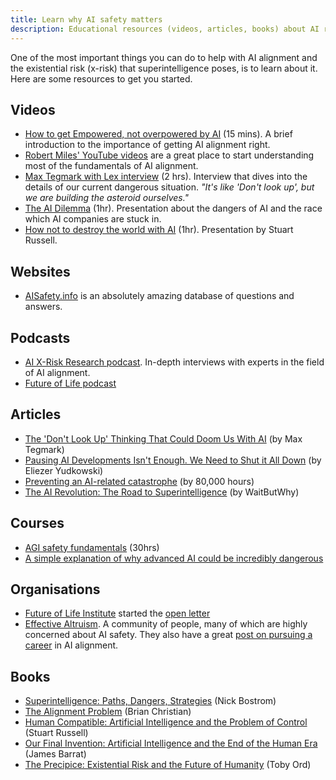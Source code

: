 ```yaml
---
title: Learn why AI safety matters
description: Educational resources (videos, articles, books) about AI risks and AI alignment
---
```


One of the most important things you can do to help with AI alignment and the existential risk (x-risk) that superintelligence poses, is to learn about it.
Here are some resources to get you started.

## Videos

- [How to get Empowered, not overpowered by AI](https://www.youtube.com/watch?v=2LRwvU6gEbA) (15 mins). A brief introduction to the importance of getting AI alignment right.
- [Robert Miles' YouTube videos](https://www.youtube.com/watch?v=tlS5Y2vm02c&list=PLfHsskCxi_g-c62a_dmsNuHynaXsRQm40) are a great place to start understanding most of the fundamentals of AI alignment.
- [Max Tegmark with Lex interview](https://youtu.be/VcVfceTsD0A?t=1547) (2 hrs). Interview that dives into the details of our current dangerous situation. _"It's like 'Don't look up', but we are building the asteroid ourselves."_
- [The AI Dilemma](https://www.youtube.com/watch?v=xoVJKj8lcNQ&t=1903s) (1hr). Presentation about the dangers of AI and the race which AI companies are stuck in.
- [How not to destroy the world with AI](https://www.youtube.com/watch?v=ISkAkiAkK7A) (1hr). Presentation by Stuart Russell.

## Websites

- [AISafety.info](https://aisafety.info/) is an absolutely amazing database of questions and answers.

## Podcasts

- [AI X-Risk Research podcast](https://axrp.net/). In-depth interviews with experts in the field of AI alignment.
- [Future of Life podcast](https://soundcloud.com/futureoflife)

## Articles

- [The 'Don't Look Up' Thinking That Could Doom Us With AI](https://time.com/6273743/thinking-that-could-doom-us-with-ai/) (by Max Tegmark)
- [Pausing AI Developments Isn't Enough. We Need to Shut it All Down](https://time.com/6266923/ai-eliezer-yudkowsky-open-letter-not-enough/) (by Eliezer Yudkowski)
- [Preventing an AI-related catastrophe](https://80000hours.org/problem-profiles/artificial-intelligence/) (by 80,000 hours)
- [The AI Revolution: The Road to Superintelligence](https://waitbutwhy.com/2015/01/artificial-intelligence-revolution-1.html) (by WaitButWhy)

## Courses

- [AGI safety fundamentals](https://www.agisafetyfundamentals.com/) (30hrs)
- [A simple explanation of why advanced AI could be incredibly dangerous](https://muddyclothes.substack.com/p/a-simple-explanation-of-why-advanced)

## Organisations

- [Future of Life Institute](https://futureoflife.org/cause-area/artificial-intelligence/) started the [open letter](https://futureoflife.org/open-letter/pause-giant-ai-experiments/)
- [Effective Altruism](https://www.effectivealtruism.org/). A community of people, many of which are highly concerned about AI safety. They also have a great [post on pursuing a career](https://forum.effectivealtruism.org/posts/7WXPkpqKGKewAymJf/how-to-pursue-a-career-in-technical-ai-alignment) in AI alignment.

## Books

- [Superintelligence: Paths, Dangers, Strategies](https://www.goodreads.com/en/book/show/20527133) (Nick Bostrom)
- [The Alignment Problem](https://www.goodreads.com/book/show/50489349-the-alignment-problem) (Brian Christian)
- [Human Compatible: Artificial Intelligence and the Problem of Control](https://www.goodreads.com/en/book/show/44767248) (Stuart Russell)
- [Our Final Invention: Artificial Intelligence and the End of the Human Era](https://www.goodreads.com/en/book/show/17286699) (James Barrat)
- [The Precipice: Existential Risk and the Future of Humanity](https://www.goodreads.com/en/book/show/50963653) (Toby Ord)
